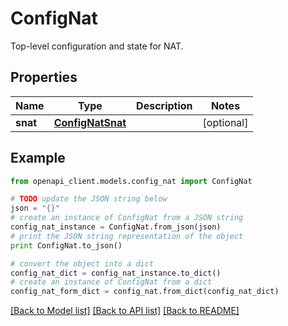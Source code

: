 # ConfigNat

Top-level configuration and state for NAT.

## Properties

Name | Type | Description | Notes
------------ | ------------- | ------------- | -------------
**snat** | [**ConfigNatSnat**](ConfigNatSnat.md) |  | [optional] 

## Example

```python
from openapi_client.models.config_nat import ConfigNat

# TODO update the JSON string below
json = "{}"
# create an instance of ConfigNat from a JSON string
config_nat_instance = ConfigNat.from_json(json)
# print the JSON string representation of the object
print ConfigNat.to_json()

# convert the object into a dict
config_nat_dict = config_nat_instance.to_dict()
# create an instance of ConfigNat from a dict
config_nat_form_dict = config_nat.from_dict(config_nat_dict)
```
[[Back to Model list]](../README.md#documentation-for-models) [[Back to API list]](../README.md#documentation-for-api-endpoints) [[Back to README]](../README.md)


